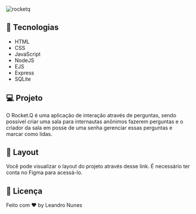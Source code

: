 ![rocketq](https://user-images.githubusercontent.com/99052605/172491819-331fcd4e-54f9-4180-8f2e-029498e87861.png)

## 🚀 Tecnologias

+ HTML
+ CSS
+ JavaScript
+ NodeJS
+ EJS
+ Express
+ SQLite

## 💻 Projeto

O Rocket.Q é uma aplicação de interação através de perguntas, sendo possível criar uma sala para internautas anônimos fazerem perguntas e o criador da sala em posse de uma senha gerenciar essas perguntas e marcar como lidas.

## 🔖 Layout

Você pode visualizar o layout do projeto através desse link. É necessário ter conta no Figma para acessá-lo.

## 📜 Licença


Feito com ❤️ by Leandro Nunes
